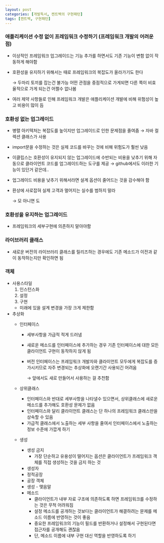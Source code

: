 ```yaml
---
layout: post
categories: [개발독서, 켄트벡의 구현패턴]
tags: [켄트벡, 구현패턴]
---
```

### 애플리케이션 수정 없이 프레임워크 수정하기 (프레임워크 개발의 어려운 점)

- 이상적인 프레임워크 업그레이드는 기능 추가를 하면서도 기존 기능이 변함 없이 작동하게 해야함
- 호환성을 유지하기 위해서는 때로 프레임워크의 복잡도가 올라가기도 한다

  → 두마리 토끼를 잡는건 불가능 어떤 관점을 중점적으로 가게되면 다른 쪽이 비효율적으로 가게 되는건 어쩔수 없나봄

- 여러 제약 사항들로 인해 프레임워크 개발은 애플리케이션 개발에 비해 위험성이 높고 비용이 많이 듬

### 호환성 없는 업그레이드

- 병렬 아키텍처는 복잡도를 높이지만 업그레이드로 인한 문제점을 줄여줌 → 자바 컬렉션 클래스가 사용
- import문을 수정하는 것은 실제 코드를 바꾸는 것에 비해 위험도가 훨씬 낮음
- 이클립스는 호환성이 유지되지 않는 업그레이드에 수반되는 비용을 낮추기 위해 자동으로 클라이언트 코드를 업그레이드하는 도구를 제공 → github에서도 이러한 기능이 있던거 같은데..
- 업그레이드 비용을 낮추기 위해서라면 설계 옵션이 줄어드는 것을 감수해야 함
- 환상에 사로잡혀 실제 고객과 멀어지는 실수를 범하지 말라

  → 모 아니면 도


### 호환성을 유지하는 업그레이드

- 프레임워크의 세부구현에 의존하지 말아야함

### 라이브러리 클래스

- 새로운 버전의 라이브러리 클래스를 릴리즈하는 경우에도 기존 메소드가 이전과 같이 동작하는지만 확인하면 됨

### 객체

- 사용스타일
  1. 인스턴스화
  2. 설정
  3. 구현
    - 미래에 있을 설계 변경을 가장 크게 제한함
- 추상화
  - 인터페이스
    - 세부사항을 가급적 적게 드러냄
    - 새로운 메소드를 인터페이스에 추가하는 경우 기존 인터페이스에 대한 모든 클라이언트 구현이 동작하지 않게 됨
    - 버전 인터페이스는 프레임워크 개발자와 클라이언트 모두에게 복잡도를 증가시키므로 자주 변경되는 추상화에 오랜기간 사용되긴 어려움

      → 앞에서도 새로 만들어서 사용하는 걸 추천함

  - 상위클래스
    - 인터페이스와 반대로 세부사항을 나타낼수 있으면서, 상위클래스에 새로운 메소드를 추가해도 호환성 문제가 없음
    - 인터페이스와 달리 클라이언트 클래스는 단 하나의 프레임워크 클래스만을 상속할 수 있음
    - 가급적 클래스에서 노출하는 세부 사항을 줄여서 인터페이스에서 노출하는 정보 수준에 가깝게 하기
  - 생성
    - 생성 금지
      - 가장 단순하고 유용성이 떨어지는 옵션은 클라이언트가 프레임워크 객체를 직접 생성하는 것을 금지 하는 것
    - 생성자
    - 정적공장
    - 공장 객체
    - 생성 - 맺음말
    - 메소드
      - 클라이언트가 내부 자료 구조에 의존하도록 하면 프레임워크를 수정하는 것은 무척 어려워짐
      - 설정 메소드를 공개하는 것보다는 클라이언트가 해결하려는 문제를 메소드 이름에 반영하는 것이 좋음
      - 중요한 프레임워크의 기능이 필드를 반환하거나 설정해서 구현된다면 접근자를 공개해도 괜찮음
      - 단, 메소드 이름에 내부 구현 대신 역할을 반영하도록 하기
